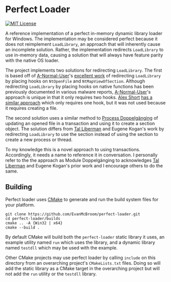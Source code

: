 # Perfect Loader

[![MIT License](https://img.shields.io/badge/license-MIT-blue.svg?style=flat)](LICENSE.txt)

A reference implementation of a perfect in-memory dynamic library loader for Windows.
The implementation may be considered perfect because it does not reimplement `LoadLibrary`, an approach that will inherently cause an incomplete solution.
Rather, the implementation redirects `LoadLibrary` to use in-memory data, causing a solution that will always have feature parity with the native OS loader.

The project implements two solutions for redirecting `LoadLibrary`.
The first is based off of [A-Normal-User](https://github.com/A-Normal-User)'s [excellent work](https://github.com/A-Normal-User/MemoryDll-DllRedirect) of redirecting `LoadLibrary` by placing hooks on `NtOpenFile` and `NtMapViewOfSection`.
Although redirecting `LoadLibrary` by placing hooks on native functions has been previously documented in various malware reports, [A-Normal-User](https://github.com/A-Normal-User)'s approach is unique in that it only requires two hooks.
[Alex Short](https://twitter.com/alexsho71327477)
[has a similar approach](https://github.com/rbmm/Load) which only requires one hook, but it was not used because it requires creating a file.

The second solution uses a similar method to [Process Doppelgänging](https://www.blackhat.com/docs/eu-17/materials/eu-17-Liberman-Lost-In-Transaction-Process-Doppelganging.pdf) of updating an opened file in a transaction and using it to create a section object.
The solution differs from [Tal Liberman](https://twitter.com/Tal_Liberman) and Eugene Kogan's work by redirecting `LoadLibrary` to use the section instead of using the section to create a new process or thread.

To my knowledge this is a novel approach to using transactions.
Accordingly, it needs a name to reference it in conversation.
I personally refer to the the approach as Module Doppelgänging to acknowledges [Tal Liberman](https://twitter.com/Tal_Liberman) and Eugene Kogan's prior work and I encourage others to do the same.

## Building

Perfect loader uses [CMake](https://cmake.org/) to generate and run the build system files for your platform.

```
git clone https://github.com/EvanMcBroom/perfect-loader.git
cd perfect-loader/builds
cmake .. -A {Win32 | x64}
cmake --build .
```

By default CMake will build both the `perfect-loader` static library it uses, an example utility named `run` which uses the library, and a dynamic library named `testdll` which may be used with the example.

Other CMake projects may use perfect loader by calling `include` on this directory from an overarching project's `CMakeLists.txt` files.
Doing so will add the static library as a CMake target in the overarching project but will not add the `run` utility or the `testdll` library.